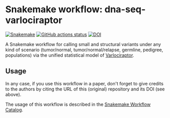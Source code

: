 # Snakemake workflow: dna-seq-varlociraptor

[![Snakemake](https://img.shields.io/badge/snakemake-≥6.1.0-brightgreen.svg)](https://snakemake.github.io)
[![GitHub actions status](https://github.com/snakemake-workflows/dna-seq-varlociraptor/workflows/Tests/badge.svg?branch=main)](https://github.com/snakemake-workflows/dna-seq-varlociraptor/actions?query=branch%3Amain+workflow%3ATests)
[![DOI](https://zenodo.org/badge/234527100.svg)](https://zenodo.org/badge/latestdoi/234527100)


A Snakemake workflow for calling small and structural variants under any kind of scenario (tumor/normal, tumor/normal/relapse, germline, pedigree, populations) via the unified statistical model of [Varlociraptor](https://varlociraptor.github.io).


## Usage

In any case, if you use this workflow in a paper, don't forget to give credits to the authors by citing the URL of this (original) repository and its DOI (see above).

The usage of this workflow is described in the [Snakemake Workflow Catalog](https://snakemake.github.io/snakemake-workflow-catalog/?usage=snakemake-workflows%2Fdna-seq-varlociraptor).